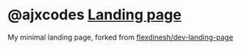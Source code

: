 # @ajxcodes [Landing page](https://ajxcodes.github.io/)

My minimal landing page, forked from [flexdinesh/dev-landing-page](https://github.com/flexdinesh/dev-landing-page) 
